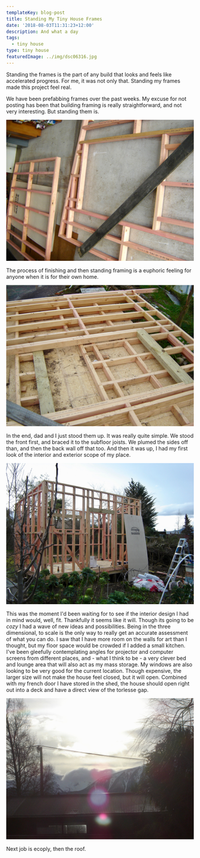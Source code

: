 ```yaml
---
templateKey: blog-post
title: Standing My Tiny House Frames
date: '2018-08-03T11:31:23+12:00'
description: And what a day
tags:
  - tiny house
type: tiny house
featuredImage: ../img/dsc06316.jpg
---
```

Standing the frames is the part of any build that looks and feels like accelerated progress. For me, it was not only that. Standing my frames made this project feel real. 

We have been prefabbing frames over the past weeks. My excuse for not posting has been that building framing is really straightforward, and not very interesting. But standing them is.

![Framing of the side walls](/src/pages/img/dsc06291.jpg)

The process of finishing and then standing framing is a euphoric feeling for anyone when it is for their own home. 

![Framing for the front and back walls](/src/pages/img/dsc06295.jpg)

In the end, dad and I just stood them up. It was really quite simple. We stood the front first, and braced it to the subfloor joists. We plumed the sides off than, and then the back wall off that too. And then it was up, I had my first look of the interior and exterior scope of my place.

![tiny house framing complete ](/src/pages/img/dsc06313.jpg)

This was the moment I'd been waiting for to see if the interior design I had in mind would, well, fit. Thankfully it seems like it will. Though its going to be _cozy_ I had a wave of new ideas and possibilities. Being in the three dimensional, to scale is the only way to really get an accurate assessment of what you can do. I saw that I have more room on the walls for art than I thought, but my floor space would be crowded if I added a small kitchen. I've been gleefully contemplating angles for projector and computer screens from different places, and - what I think to be - a very clever bed and lounge area that will also act as my mass storage. My windows are also looking to be very good for the current location. Though expensive, the larger size will not make the house feel closed, but it will open. Combined with my french door I have stored in the shed, the house should open right out into a deck and have a direct view of the torlesse gap.

![The view from my back window on the day](/src/pages/img/dsc06317-2.jpg)

  Next job is ecoply, then the roof.
